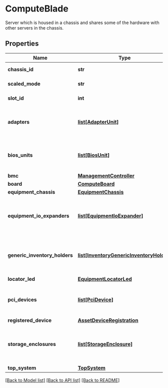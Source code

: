 # ComputeBlade

Server which is housed in a chassis and shares some of the hardware with other servers in the chassis. 
## Properties
Name | Type | Description | Notes
------------ | ------------- | ------------- | -------------
**chassis_id** | **str** | The id of the chassis that the blade is located in.   | [optional] [readonly] 
**scaled_mode** | **str** |  | [optional] [readonly] 
**slot_id** | **int** |  | [optional] [readonly] 
**adapters** | [**list[AdapterUnit]**](AdapterUnit.md) | A reference to a adapterUnit resource. When the $expand query parameter is specified, the referenced resource is returned inline.  | [optional] [readonly] 
**bios_units** | [**list[BiosUnit]**](BiosUnit.md) | A reference to a biosUnit resource. When the $expand query parameter is specified, the referenced resource is returned inline.  | [optional] [readonly] 
**bmc** | [**ManagementController**](.md) |  | [optional] 
**board** | [**ComputeBoard**](.md) |  | [optional] 
**equipment_chassis** | [**EquipmentChassis**](.md) |  | [optional] 
**equipment_io_expanders** | [**list[EquipmentIoExpander]**](EquipmentIoExpander.md) | A reference to a equipmentIoExpander resource. When the $expand query parameter is specified, the referenced resource is returned inline.  | [optional] [readonly] 
**generic_inventory_holders** | [**list[InventoryGenericInventoryHolder]**](InventoryGenericInventoryHolder.md) | A reference to a inventoryGenericInventoryHolder resource. When the $expand query parameter is specified, the referenced resource is returned inline.  | [optional] [readonly] 
**locator_led** | [**EquipmentLocatorLed**](.md) |  | [optional] 
**pci_devices** | [**list[PciDevice]**](PciDevice.md) | A reference to a pciDevice resource. When the $expand query parameter is specified, the referenced resource is returned inline.  | [optional] [readonly] 
**registered_device** | [**AssetDeviceRegistration**](.md) |  | [optional] 
**storage_enclosures** | [**list[StorageEnclosure]**](StorageEnclosure.md) | A reference to a storageEnclosure resource. When the $expand query parameter is specified, the referenced resource is returned inline.  | [optional] [readonly] 
**top_system** | [**TopSystem**](.md) |  | [optional] 

[[Back to Model list]](../README.md#documentation-for-models) [[Back to API list]](../README.md#documentation-for-api-endpoints) [[Back to README]](../README.md)


